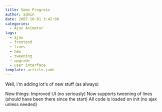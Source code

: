 ```yaml
---
title: Some Progress
author: admin
date: 2007-10-01 3:42:08
categories:
  - Ajax Animator
tags: 
  - ajax
  - frontend
  - lines
  - new
  - tweening
  - upgrade
  - user interface
template: article.jade
---
```


Well, i'm adding lot's of new stuff (as always)

New things:
Improved UI (no seriously)
Now supports tweening of lines (should have been there since the start)
All code is loaded on init (no ajax unless needed)
